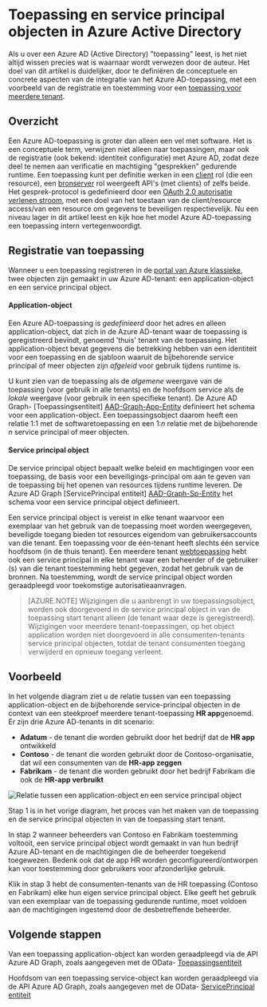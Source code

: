 <properties
pageTitle="Azure Active Directory-toepassing en Service Principal objecten | Microsoft Azure"
description="Een discussie van de relatie tussen toepassing en service principal objecten in Azure Active Directory"
documentationCenter="dev-center-name"
authors="bryanla"
manager="mbaldwin"
services="active-directory"
editor=""/>

<tags
ms.service="active-directory"
ms.devlang="na"
ms.topic="article"
ms.tgt_pltfrm="na"
ms.workload="identity"
ms.date="08/10/2016"
ms.author="bryanla;mbaldwin"/>

# <a name="application-and-service-principal-objects-in-azure-active-directory"></a>Toepassing en service principal objecten in Azure Active Directory
Als u over een Azure AD (Active Directory) "toepassing" leest, is het niet altijd wissen precies wat is waarnaar wordt verwezen door de auteur. Het doel van dit artikel is duidelijker, door te definiëren de conceptuele en concrete aspecten van de integratie van het Azure AD-toepassing, met een voorbeeld van de registratie en toestemming voor een [toepassing voor meerdere tenant](active-directory-dev-glossary.md#multi-tenant-application).

## <a name="overview"></a>Overzicht
Een Azure AD-toepassing is groter dan alleen een vel met software. Het is een conceptuele term, verwijzen niet alleen naar toepassingen, maar ook de registratie (ook bekend: identiteit configuratie) met Azure AD, zodat deze deel te nemen aan verificatie en machtiging "gesprekken" gedurende runtime. Een toepassing kunt per definitie werken in een [client](active-directory-dev-glossary.md#client-application) rol (die een resource), een [bronserver](active-directory-dev-glossary.md#resource-server) rol weergeeft API's (met clients) of zelfs beide. Het gesprek-protocol is gedefinieerd door een [OAuth 2.0 autorisatie verlenen stroom](active-directory-dev-glossary.md#authorization-grant), met een doel van het toestaan van de client/resource access/van een resource om gegevens te beveiligen respectievelijk. Nu een niveau lager in dit artikel leest en kijk hoe het model Azure AD-toepassing een toepassing intern vertegenwoordigt. 

## <a name="application-registration"></a>Registratie van toepassing
Wanneer u een toepassing registreren in de [portal van Azure klassieke][AZURE-Classic-Portal], twee objecten zijn gemaakt in uw Azure AD-tenant: een application-object en een service principal object.

#### <a name="application-object"></a>Application-object
Een Azure AD-toepassing is *gedefinieerd* door het adres en alleen application-object, dat zich in de Azure AD-tenant waar de toepassing is geregistreerd bevindt, genoemd 'thuis' tenant van de toepassing. Het application-object bevat gegevens die betrekking hebben van een identiteit voor een toepassing en de sjabloon waaruit de bijbehorende service principal of meer objecten zijn *afgeleid* voor gebruik tijdens runtime is. 

U kunt zien van de toepassing als de *algemene* weergave van de toepassing (voor gebruik in alle tenants) en de hoofdsom service als de *lokale* weergave (voor gebruik in een specifieke tenant). De Azure AD Graph- [Toepassingsentiteit] [ AAD-Graph-App-Entity] definieert het schema voor een application-object. Een toepassingsobject daarom heeft een relatie 1:1 met de softwaretoepassing en een 1:*n* relatie met de bijbehorende *n* service principal of meer objecten.

#### <a name="service-principal-object"></a>Service principal object
De service principal object bepaalt welke beleid en machtigingen voor een toepassing, de basis voor een beveiligings-principal om aan te geven van de toepassing bij het openen van resources tijdens runtime leveren. De Azure AD Graph [ServicePrincipal entiteit] [ AAD-Graph-Sp-Entity] het schema voor een service principal object definieert. 

Een service principal object is vereist in elke tenant waarvoor een exemplaar van het gebruik van de toepassing moet worden weergegeven, beveiligde toegang bieden tot resources eigendom van gebruikersaccounts van die tenant. Een toepassing voor de één-tenant heeft slechts één service hoofdsom (in de thuis tenant). Een meerdere tenant [webtoepassing](active-directory-dev-glossary.md#web-client) hebt ook een service principal in elke tenant waar een beheerder of de gebruiker (s) van die tenant toestemming hebt gegeven, zodat het gebruik van de bronnen. Na toestemming, wordt de service principal object worden geraadpleegd voor toekomstige autorisatieaanvragen. 

> [AZURE.NOTE] Wijzigingen die u aanbrengt in uw toepassingsobject, worden ook doorgevoerd in de service principal object in van de toepassing start tenant alleen (de tenant waar deze is geregistreerd). Wijzigingen voor meerdere tenant-toepassingen, op het object application worden niet doorgevoerd in alle consumenten-tenants service principal objecten, totdat de tenant consumenten toegang verwijderd en opnieuw toegang verleent.

## <a name="example"></a>Voorbeeld
In het volgende diagram ziet u de relatie tussen van een toepassing application-object en de bijbehorende service-principal objecten in de context van een steekproef meerdere tenant-toepassing **HR app**genoemd. Er zijn drie Azure AD-tenants in dit scenario: 

- **Adatum** - de tenant die worden gebruikt door het bedrijf dat de **HR app** ontwikkeld
- **Contoso** - de tenant die worden gebruikt door de Contoso-organisatie, dat wil een consumenten van de **HR-app zeggen**
- **Fabrikam** - de tenant die worden gebruikt door het bedrijf Fabrikam die ook de **HR-app verbruikt**

![Relatie tussen een application-object en een service principal object](./media/active-directory-application-objects/application-objects-relationship.png)

Stap 1 is in het vorige diagram, het proces van het maken van de toepassing en de service principal objecten in van de toepassing start tenant.

In stap 2 wanneer beheerders van Contoso en Fabrikam toestemming voltooit, een service principal object wordt gemaakt in van hun bedrijf Azure AD-tenant en de machtigingen die de beheerder toegekend toegewezen. Bedenk ook dat de app HR worden geconfigureerd/ontworpen kan voor toestemming door gebruikers voor afzonderlijke gebruik.

Klik in stap 3 hebt de consumenten-tenants van de HR toepassing (Contoso en Fabrikam) elke hun eigen service principal object. Elke geeft het gebruik van een exemplaar van de toepassing gedurende runtime, moet voldoen aan de machtigingen ingestemd door de desbetreffende beheerder.

## <a name="next-steps"></a>Volgende stappen
Van een toepassing application-object kan worden geraadpleegd via de API Azure AD Graph, zoals aangegeven met de OData- [Toepassingsentiteit][AAD-Graph-App-Entity]

Hoofdsom van een toepassing service-object kan worden geraadpleegd via de API Azure AD Graph, zoals aangegeven met de OData- [ServicePrincipal entiteit][AAD-Graph-Sp-Entity]



<!--Image references-->

<!--Reference style links -->
[AAD-Graph-App-Entity]: https://msdn.microsoft.com/Library/Azure/Ad/Graph/api/entity-and-complex-type-reference#application-entity
[AAD-Graph-Sp-Entity]: https://msdn.microsoft.com/Library/Azure/Ad/Graph/api/entity-and-complex-type-reference#serviceprincipal-entity
[AZURE-Classic-Portal]: https://manage.windowsazure.com